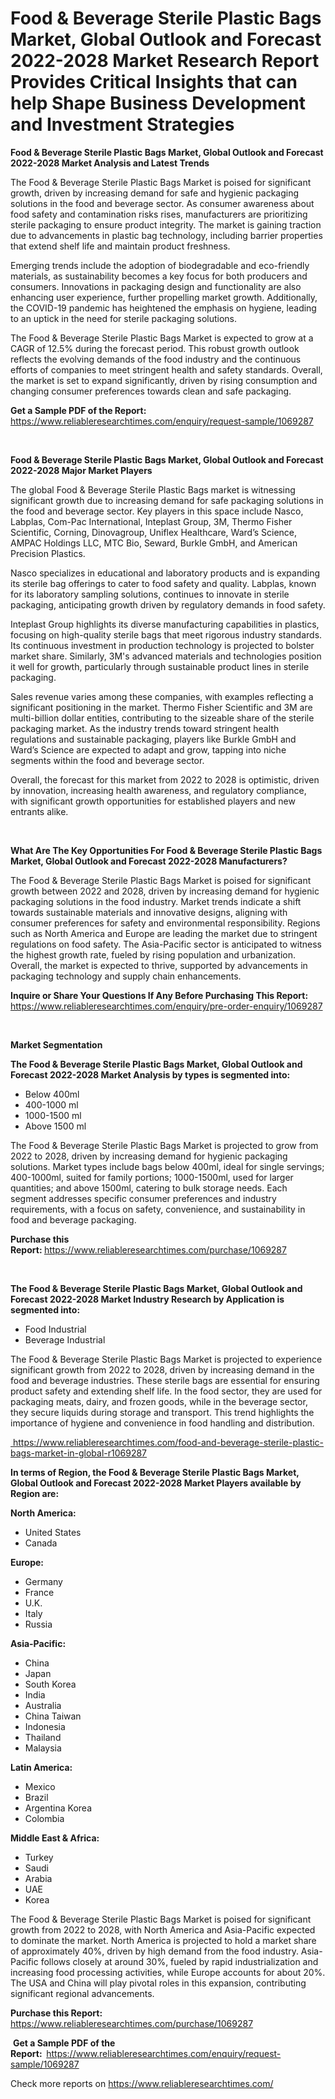 <p><h1>Food & Beverage Sterile Plastic Bags Market, Global Outlook and Forecast 2022-2028 Market Research Report Provides Critical Insights that can help Shape Business Development and Investment Strategies</h1></p><p><strong>Food & Beverage Sterile Plastic Bags Market, Global Outlook and Forecast 2022-2028 Market Analysis and Latest Trends</strong></p>
<p><p>The Food & Beverage Sterile Plastic Bags Market is poised for significant growth, driven by increasing demand for safe and hygienic packaging solutions in the food and beverage sector. As consumer awareness about food safety and contamination risks rises, manufacturers are prioritizing sterile packaging to ensure product integrity. The market is gaining traction due to advancements in plastic bag technology, including barrier properties that extend shelf life and maintain product freshness. </p><p>Emerging trends include the adoption of biodegradable and eco-friendly materials, as sustainability becomes a key focus for both producers and consumers. Innovations in packaging design and functionality are also enhancing user experience, further propelling market growth. Additionally, the COVID-19 pandemic has heightened the emphasis on hygiene, leading to an uptick in the need for sterile packaging solutions.</p><p>The Food & Beverage Sterile Plastic Bags Market is expected to grow at a CAGR of 12.5% during the forecast period. This robust growth outlook reflects the evolving demands of the food industry and the continuous efforts of companies to meet stringent health and safety standards. Overall, the market is set to expand significantly, driven by rising consumption and changing consumer preferences towards clean and safe packaging.</p></p>
<p><strong>Get a Sample PDF of the Report:&nbsp;</strong> <a href="https://www.reliableresearchtimes.com/enquiry/request-sample/1069287?utm_campaign=2643&utm_medium=2&utm_source=Github&utm_content=ia&utm_term=21032025&utm_id=food-beverage-sterile-plastic-bags-market-global-outlook-and-forecast-2022-2028">https://www.reliableresearchtimes.com/enquiry/request-sample/1069287</a></p>
<p>&nbsp;</p>
<p><strong>Food & Beverage Sterile Plastic Bags Market, Global Outlook and Forecast 2022-2028 Major Market Players</strong></p>
<p><p>The global Food & Beverage Sterile Plastic Bags market is witnessing significant growth due to increasing demand for safe packaging solutions in the food and beverage sector. Key players in this space include Nasco, Labplas, Com-Pac International, Inteplast Group, 3M, Thermo Fisher Scientific, Corning, Dinovagroup, Uniflex Healthcare, Ward’s Science, AMPAC Holdings LLC, MTC Bio, Seward, Burkle GmbH, and American Precision Plastics.</p><p>Nasco specializes in educational and laboratory products and is expanding its sterile bag offerings to cater to food safety and quality. Labplas, known for its laboratory sampling solutions, continues to innovate in sterile packaging, anticipating growth driven by regulatory demands in food safety.</p><p>Inteplast Group highlights its diverse manufacturing capabilities in plastics, focusing on high-quality sterile bags that meet rigorous industry standards. Its continuous investment in production technology is projected to bolster market share. Similarly, 3M's advanced materials and technologies position it well for growth, particularly through sustainable product lines in sterile packaging.</p><p>Sales revenue varies among these companies, with examples reflecting a significant positioning in the market. Thermo Fisher Scientific and 3M are multi-billion dollar entities, contributing to the sizeable share of the sterile packaging market. As the industry trends toward stringent health regulations and sustainable packaging, players like Burkle GmbH and Ward’s Science are expected to adapt and grow, tapping into niche segments within the food and beverage sector.</p><p>Overall, the forecast for this market from 2022 to 2028 is optimistic, driven by innovation, increasing health awareness, and regulatory compliance, with significant growth opportunities for established players and new entrants alike.</p></p>
<p>&nbsp;</p>
<p><strong>What Are The Key Opportunities For Food & Beverage Sterile Plastic Bags Market, Global Outlook and Forecast 2022-2028 Manufacturers?</strong></p>
<p><p>The Food & Beverage Sterile Plastic Bags Market is poised for significant growth between 2022 and 2028, driven by increasing demand for hygienic packaging solutions in the food industry. Market trends indicate a shift towards sustainable materials and innovative designs, aligning with consumer preferences for safety and environmental responsibility. Regions such as North America and Europe are leading the market due to stringent regulations on food safety. The Asia-Pacific sector is anticipated to witness the highest growth rate, fueled by rising population and urbanization. Overall, the market is expected to thrive, supported by advancements in packaging technology and supply chain enhancements.</p></p>
<p><strong>Inquire or Share Your Questions If Any Before Purchasing This Report:</strong> <a href="https://www.reliableresearchtimes.com/enquiry/pre-order-enquiry/1069287?utm_campaign=2643&utm_medium=2&utm_source=Github&utm_content=ia&utm_term=21032025&utm_id=food-beverage-sterile-plastic-bags-market-global-outlook-and-forecast-2022-2028">https://www.reliableresearchtimes.com/enquiry/pre-order-enquiry/1069287</a></p>
<p>&nbsp;</p>
<p><strong>Market Segmentation</strong></p>
<p><strong>The Food & Beverage Sterile Plastic Bags Market, Global Outlook and Forecast 2022-2028 Market Analysis by types is segmented into:</strong></p>
<p><ul><li>Below 400ml</li><li>400-1000 ml</li><li>1000-1500 ml</li><li>Above 1500 ml</li></ul></p>
<p><p>The Food & Beverage Sterile Plastic Bags Market is projected to grow from 2022 to 2028, driven by increasing demand for hygienic packaging solutions. Market types include bags below 400ml, ideal for single servings; 400-1000ml, suited for family portions; 1000-1500ml, used for larger quantities; and above 1500ml, catering to bulk storage needs. Each segment addresses specific consumer preferences and industry requirements, with a focus on safety, convenience, and sustainability in food and beverage packaging.</p></p>
<p><strong>Purchase this Report:&nbsp;</strong><a href="https://www.reliableresearchtimes.com/purchase/1069287?utm_campaign=2643&utm_medium=2&utm_source=Github&utm_content=ia&utm_term=21032025&utm_id=food-beverage-sterile-plastic-bags-market-global-outlook-and-forecast-2022-2028">https://www.reliableresearchtimes.com/purchase/1069287</a></p>
<p>&nbsp;</p>
<p><strong>The Food & Beverage Sterile Plastic Bags Market, Global Outlook and Forecast 2022-2028 Market Industry Research by Application is segmented into:</strong></p>
<p><ul><li>Food Industrial</li><li>Beverage Industrial</li></ul></p>
<p><p>The Food & Beverage Sterile Plastic Bags Market is projected to experience significant growth from 2022 to 2028, driven by increasing demand in the food and beverage industries. These sterile bags are essential for ensuring product safety and extending shelf life. In the food sector, they are used for packaging meats, dairy, and frozen goods, while in the beverage sector, they secure liquids during storage and transport. This trend highlights the importance of hygiene and convenience in food handling and distribution.</p></p>
<p><a href="https://www.reliableresearchtimes.com/food-and-beverage-sterile-plastic-bags-market-in-global-r1069287?utm_campaign=2643&utm_medium=2&utm_source=Github&utm_content=ia&utm_term=21032025&utm_id=food-beverage-sterile-plastic-bags-market-global-outlook-and-forecast-2022-2028">&nbsp;https://www.reliableresearchtimes.com/food-and-beverage-sterile-plastic-bags-market-in-global-r1069287</a></p>
<p><strong>In terms of Region, the Food & Beverage Sterile Plastic Bags Market, Global Outlook and Forecast 2022-2028 Market Players available by Region are:</strong></p>
<p>
    <p> <strong> North America: </strong>
        <ul>
            <li>United States</li>
            <li>Canada</li>
        </ul>
        </p> 
    <p> <strong> Europe: </strong>
        <ul>
            <li>Germany</li>
            <li>France</li>
            <li>U.K.</li>
            <li>Italy</li>
            <li>Russia</li>
        </ul>
        </p> 
    <p> <strong> Asia-Pacific: </strong>
        <ul>
            <li>China</li>
            <li>Japan</li>
            <li>South Korea</li>
            <li>India</li>
            <li>Australia</li>
            <li>China Taiwan</li>
            <li>Indonesia</li>
            <li>Thailand</li>
            <li>Malaysia</li>
        </ul>
        </p> 
    <p> <strong> Latin America: </strong>
        <ul>
            <li>Mexico</li>
            <li>Brazil</li>
            <li>Argentina Korea</li>
            <li>Colombia</li>
        </ul>
        </p> 
    <p> <strong> Middle East & Africa: </strong>
        <ul>
            <li>Turkey</li>
            <li>Saudi</li>
            <li>Arabia</li>
            <li>UAE</li>
            <li>Korea</li>
        </ul>
    </p>
    </p>
<p><p>The Food & Beverage Sterile Plastic Bags Market is poised for significant growth from 2022 to 2028, with North America and Asia-Pacific expected to dominate the market. North America is projected to hold a market share of approximately 40%, driven by high demand from the food industry. Asia-Pacific follows closely at around 30%, fueled by rapid industrialization and increasing food processing activities, while Europe accounts for about 20%. The USA and China will play pivotal roles in this expansion, contributing significant regional advancements.</p></p>
<p><strong>Purchase this Report: </strong><a href="https://www.reliableresearchtimes.com/purchase/1069287?utm_campaign=2643&utm_medium=2&utm_source=Github&utm_content=ia&utm_term=21032025&utm_id=food-beverage-sterile-plastic-bags-market-global-outlook-and-forecast-2022-2028">https://www.reliableresearchtimes.com/purchase/1069287</a></p>
<p>&nbsp;<strong>Get a Sample PDF of the Report:&nbsp;&nbsp;</strong><a href="https://www.reliableresearchtimes.com/enquiry/request-sample/1069287?utm_campaign=2643&utm_medium=2&utm_source=Github&utm_content=ia&utm_term=21032025&utm_id=food-beverage-sterile-plastic-bags-market-global-outlook-and-forecast-2022-2028">https://www.reliableresearchtimes.com/enquiry/request-sample/1069287</a></p>
<p><strong></strong></p>
<p>Check more reports on <a href="https://www.reliableresearchtimes.com/?utm_campaign=2643&utm_medium=2&utm_source=Github&utm_content=ia&utm_term=21032025&utm_id=food-beverage-sterile-plastic-bags-market-global-outlook-and-forecast-2022-2028">https://www.reliableresearchtimes.com/</a></p>